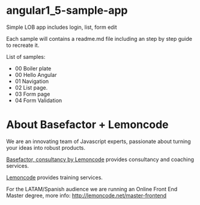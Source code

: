 # angular1_5-sample-app

Simple LOB app includes login, list, form edit

Each sample will contains a readme.md file including an step by step guide to recreate it.

List of samples:

- 00 Boiler plate
- 00 Hello Angular
- 01 Navigation
- 02 List page.
- 03 Form page
- 04 Form Validation

# About Basefactor + Lemoncode

We are an innovating team of Javascript experts, passionate about turning your ideas into robust products.

[Basefactor, consultancy by Lemoncode](http://www.basefactor.com) provides consultancy and coaching services.

[Lemoncode](http://lemoncode.net/services/en/#en-home) provides training services.

For the LATAM/Spanish audience we are running an Online Front End Master degree, more info: http://lemoncode.net/master-frontend


